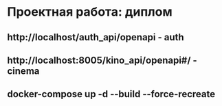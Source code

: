 # Проектная работа: диплом

## http://localhost/auth_api/openapi - auth

## http://localhost:8005/kino_api/openapi#/ - cinema

## docker-compose  up -d --build --force-recreate
